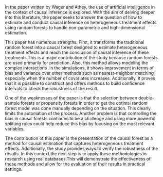 
In the paper written by Wager and Athey, the use of artificial intelligence in the context of causal inference is explored. With the aim of delving deeper into this literature, the paper seeks to answer the question of how to estimate and conduct causal inference on heterogeneous treatment effects using random forests to handle non-parametric and high-dimensional estimation.

This paper has numerous strengths. First, it transforms the traditional random forest into a causal forest designed to estimate heterogeneous treatment effects and reach the conclusion of causal inference of these treatments.This is a major contribution of the study because random forests are used primarily for prediction. Also, this method allows modeling the complex interactions .In the simulations, it shows improvement in terms of bias and variance over other methods such as nearest-neighbor matching, especially when the number of covariates increases. Additionally, it proves that it is possible to construct  and offers methods to build  confidence intervals to check the robustness of the result. 

One of the weaknesses of the paper is that the selection between double-sample forests or propensity forests  in order to get the optimal random forest model was done manually depending on the situation. This clearly limits the automation of the process. Another problem is that  controlling the bias in causal forests continues to be a challenge  and using more powerful splitting rules could help reduce this bias by focusing on the most relevant variables.

The contribution of this paper is the  presentation of  the causal forest as a method for causal estimation that captures heterogeneous treatment effects. Additionally, the study provides ways to verify the robustness of the results. In this context,the next step is  to apply these methodologies in research using real databases.This will demonstrate the effectiveness of these methods and allow for the evaluation of their results in practical settings.
